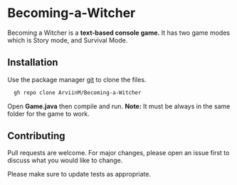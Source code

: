 # Becoming-a-Witcher

Becoming a Witcher is a **text-based console game.** It has two game modes which is Story mode, and Survival Mode. 

## Installation
Use the package manager [git](https://git-scm.com/) to clone the files.

```bash
  gh repo clone ArviinM/Becoming-a-Witcher
```
Open **Game.java** then compile and run.
**Note:** It must be always in the same folder for the game to work.


## Contributing
Pull requests are welcome. For major changes, please open an issue first to discuss what you would like to change.

Please make sure to update tests as appropriate.
